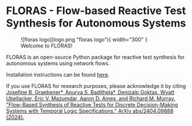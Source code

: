 # FLORAS - Flow-based Reactive Test Synthesis for Autonomous Systems

<figure markdown="span">
  ![floras logo](logo.png "floras logo"){ width="300" }
  <figcaption>Welcome to FLORAS!</figcaption>
</figure>

FLORAS is an open-source Python package for reactive test synthesis for autonomous systems using network flows.

Installation instructions can be found [here](contributing.md).

If you use FLORAS for research purposes, please acknowledge it by citing
[Josefine B. Graebener\*, Apurva S. Badithela\*, Denizalp Goktas, Wyatt Ubellacker, Eric V. Mazumdar, Aaron D. Ames, and Richard M. Murray. "Flow-Based Synthesis of Reactive Tests for Discrete Decision-Making Systems with Temporal Logic Specifications." ArXiv abs/2404.09888 (2024).](https://arxiv.org/abs/2404.09888)
